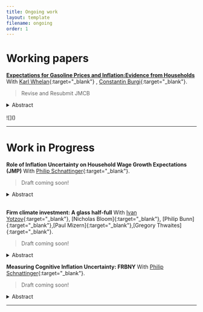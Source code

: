```yaml
---
title: Ongoing work
layout: template
filename: ongoing
order: 1
---
```


# Working papers

**[Expectations for Gasoline Prices and Inflation:Evidence from Households]([Gasoline_Inflation_exp.pdf])** With [Karl Whelan](https://karlwhelan.com/blog/){:target="_blank"} , [Constantin Burgi](https://sites.google.com/view/cburgi/home){:target="_blank"}.

> Revise and Resubmit JMCB

<details>
  <summary> Abstract </summary> 
  <br>
  <blockquote>
    Gasoline prices are highly salient to consumers and, for this reason, they may have an outsized
    influence on their thinking about inflation. We examine how people’s expectations about gasoline prices influence their expectations for overall inflation. We find
    little evidence from two US household surveys that people over-react to their beliefs about expected gasoline prices when
    formulating their expectations about overall inflation.
  </blockquote>
 </details>
<br>
![]()

---


# Work in Progress

**Role of Inflation Uncertainty on Household Wage Growth Expectations (JMP)** With [Philip Schnattinger](https://philipschnattinger.github.io/){:target="_blank"}.

> Draft coming soon!
<details>
  <summary> Abstract </summary> 
  <br>
  <blockquote>
    In this paper, we examine the heterogeneous effects of individual-level uncertainty about prices (subjective uncertainty) on wage growth expectations, using data from the FRBNY Survey of Consumer Expectations. Our analysis focuses on how the first moment (level) and second moment (uncertainty) of expected inflation influence wage expectations during uncertain times and how these effects vary across the income distribution. We employ a novel instrument constructed from survey responses to capture these dynamics. Our findings indicate that individual-level expected inflation uncertainty is positively associated with wage growth expectations. Furthermore, higher inflation uncertainty is linked to a larger increase in wage expectations among low-income households. We attribute this mechanism to the impact of inflation uncertainty on job search behavior, where greater uncertainty prompts more job searching and EE behavior, thereby driving wage growth. Consequently, inflation uncertainty may serve as an additional factor contributing to wage growth, particularly for lower-income workers.

  </blockquote>
 </details>
<br>


**Firm climate investment: A glass half-full** With [Ivan Yotzov](https://www.iyotzov.com/){:target="_blank"}, [Nicholas Bloom]{:target="_blank"}, [Philip Bunn]{:target="_blank"},[Paul Mizern]{:target="_blank"},[Gregory Thwaites]{:target="_blank"}.

> Draft coming soon!
<details>
  <summary> Abstract </summary> 
  <br> 
  <blockquote>
    We analyse the importance of climate-related investment using a large economy-wide survey of UK firms. Over half of firms expect climate change to have a positive impact on their investment in the medium term, with around a quarter expecting a large impact of over 10\%. Around two-thirds of these investments are expected to be in addition to normal capital expenditure, with some firms investing less elsewhere. These investments will be driven by larger firms as well as those in more energy-intensive sectors. Climate investments are expected mainly in switching to green energy sources and improving energy efficiency, and firms expect to finance these mainly using internal cash reserves. Overall, although firms are expecting to invest more resources in adapting to climate change, under reasonable assumptions, these investments are still not sufficient to meet the estimated targets implied by the UK Net Zero Pathway.
  </blockquote>
 </details>
<be>


**Measuring Cognitive Inflation Uncertainty: FRBNY** With [Philip Schnattinger](https://philipschnattinger.github.io/){:target="_blank"}.

> Draft coming soon!
<details>
  <summary> Abstract </summary> 
  <br> 
  <blockquote>
   This article uses the Federal Reserve Board New York Fed Survey of Consumer Expectations (FRBNY SCE) to study household cognitive inflation uncertainty. We incorporate existing literature on cognition with expectations to uncover what goes into expected inflation uncertainty. This paper uses the round-number methods to create commodity uncertainty since June 2013.
  </blockquote>
 </details>
<be>


---






